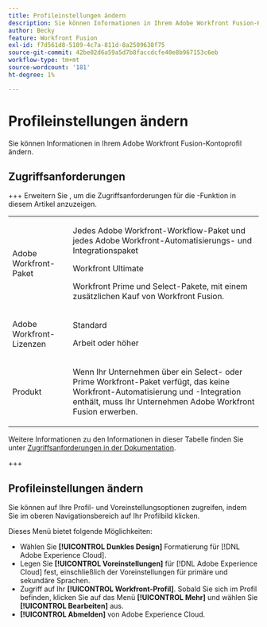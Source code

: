 ```yaml
---
title: Profileinstellungen ändern
description: Sie können Informationen in Ihrem Adobe Workfront Fusion-Kontoprofil ändern.
author: Becky
feature: Workfront Fusion
exl-id: f7d561d8-5189-4c7a-811d-8a2509638f75
source-git-commit: 42be02d6a59a5d7b8faccdcfe40e8b967153c6eb
workflow-type: tm+mt
source-wordcount: '181'
ht-degree: 1%

---
```


# Profileinstellungen ändern

Sie können Informationen in Ihrem Adobe Workfront Fusion-Kontoprofil ändern.

## Zugriffsanforderungen

+++ Erweitern Sie , um die Zugriffsanforderungen für die -Funktion in diesem Artikel anzuzeigen.

<table style="table-layout:auto">
 <col> 
 <col> 
 <tbody> 
  <tr> 
   <td role="rowheader">Adobe Workfront-Paket</td> 
   <td> <p>Jedes Adobe Workfront-Workflow-Paket und jedes Adobe Workfront-Automatisierungs- und Integrationspaket</p><p>Workfront Ultimate</p><p>Workfront Prime und Select-Pakete, mit einem zusätzlichen Kauf von Workfront Fusion.</p> </td> 
  </tr> 
  <tr data-mc-conditions=""> 
   <td role="rowheader">Adobe Workfront-Lizenzen</td> 
   <td> <p>Standard</p><p>Arbeit oder höher</p> </td> 
  </tr> 
  <tr> 
   <td role="rowheader">Produkt</td> 
   <td>
   <p>Wenn Ihr Unternehmen über ein Select- oder Prime Workfront-Paket verfügt, das keine Workfront-Automatisierung und -Integration enthält, muss Ihr Unternehmen Adobe Workfront Fusion erwerben.</li></ul>
   </td> 
  </tr>
 </tbody> 
</table>

Weitere Informationen zu den Informationen in dieser Tabelle finden Sie unter [Zugriffsanforderungen in der Dokumentation](/help/workfront-fusion/references/licenses-and-roles/access-level-requirements-in-documentation.md).

+++

## Profileinstellungen ändern

Sie können auf Ihre Profil- und Voreinstellungsoptionen zugreifen, indem Sie im oberen Navigationsbereich auf Ihr Profilbild klicken.

Dieses Menü bietet folgende Möglichkeiten:

* Wählen Sie **[!UICONTROL Dunkles Design]** Formatierung für [!DNL Adobe Experience Cloud].
* Legen Sie **[!UICONTROL Voreinstellungen]** für [!DNL Adobe Experience Cloud] fest, einschließlich der Voreinstellungen für primäre und sekundäre Sprachen.
* Zugriff auf Ihr **[!UICONTROL Workfront-Profil]**. Sobald Sie sich im Profil befinden, klicken Sie auf das Menü **[!UICONTROL Mehr]** und wählen Sie **[!UICONTROL Bearbeiten]** aus.
* **[!UICONTROL Abmelden]** von Adobe Experience Cloud.
